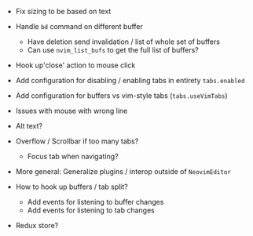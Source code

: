 - Fix sizing to be based on text

- Handle `bd` command on different buffer
    - Have deletion send invalidation / list of whole set of buffers
    - Can use `nvim_list_bufs` to get the full list of buffers?

- Hook up'close' action to mouse click

- Add configuration for disabling / enabling tabs in entirety `tabs.enabled`
- Add configuration for buffers vs vim-style tabs (`tabs.useVimTabs`)

- Issues with mouse with wrong line

- Alt text?
- Overflow / Scrollbar if too many tabs?
    - Focus tab when navigating?

- More general: Generalize plugins / interop outside of `NeovimEditor`
- How to hook up buffers / tab split?
    - Add events for listening to buffer changes
    - Add events for listening to tab changes
- Redux store?
